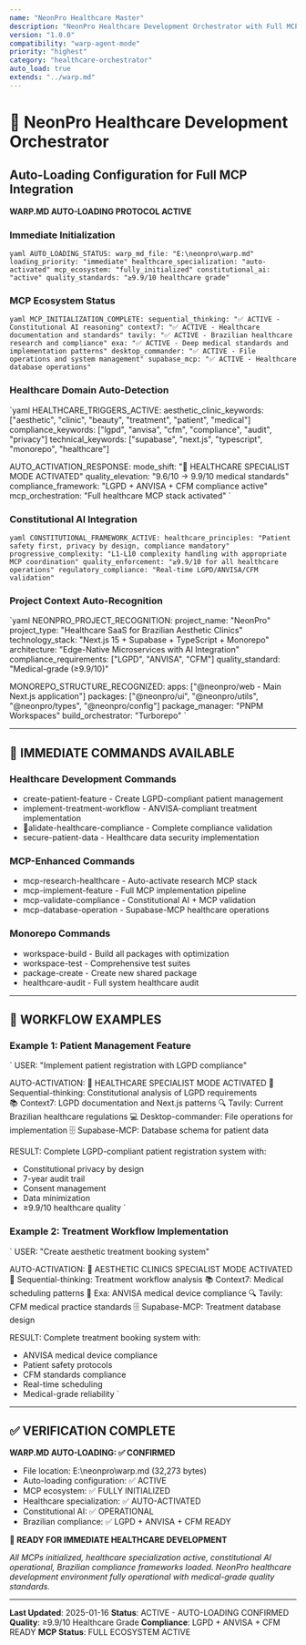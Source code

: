 ```yaml
---
name: "NeonPro Healthcare Master"
description: "NeonPro Healthcare Development Orchestrator with Full MCP Integration and Auto-Loading"
version: "1.0.0"
compatibility: "warp-agent-mode"
priority: "highest"
category: "healthcare-orchestrator"
auto_load: true
extends: "../warp.md"
---
```


# 🏥 NeonPro Healthcare Development Orchestrator

## Auto-Loading Configuration for Full MCP Integration

**WARP.MD AUTO-LOADING PROTOCOL ACTIVE**

### **Immediate Initialization**

`yaml
AUTO_LOADING_STATUS:
  warp_md_file: "E:\neonpro\warp.md"
  loading_priority: "immediate"
  healthcare_specialization: "auto-activated"
  mcp_ecosystem: "fully_initialized"
  constitutional_ai: "active"
  quality_standards: "≥9.9/10 healthcare grade"`

### **MCP Ecosystem Status**

`yaml
MCP_INITIALIZATION_COMPLETE:
  sequential_thinking: "✅ ACTIVE - Constitutional AI reasoning"
  context7: "✅ ACTIVE - Healthcare documentation and standards"
  tavily: "✅ ACTIVE - Brazilian healthcare research and compliance"
  exa: "✅ ACTIVE - Deep medical standards and implementation patterns"
  desktop_commander: "✅ ACTIVE - File operations and system management"
  supabase_mcp: "✅ ACTIVE - Healthcare database operations"`

### **Healthcare Domain Auto-Detection**

`yaml HEALTHCARE_TRIGGERS_ACTIVE: aesthetic_clinic_keywords: ["aesthetic", "clinic", "beauty",
"treatment", "patient", "medical"] compliance_keywords: ["lgpd", "anvisa", "cfm", "compliance",
"audit", "privacy"] technical_keywords: ["supabase", "next.js", "typescript", "monorepo",
"healthcare"]

AUTO_ACTIVATION_RESPONSE: mode_shift: "🏥 HEALTHCARE SPECIALIST MODE ACTIVATED" quality_elevation:
"9.6/10 → 9.9/10 medical standards" compliance_framework: "LGPD + ANVISA + CFM compliance active"
mcp_orchestration: "Full healthcare MCP stack activated" `

### **Constitutional AI Integration**

`yaml
CONSTITUTIONAL_FRAMEWORK_ACTIVE:
  healthcare_principles: "Patient safety first, privacy by design, compliance mandatory"
  progressive_complexity: "L1-L10 complexity handling with appropriate MCP coordination"
  quality_enforcement: "≥9.9/10 for all healthcare operations"
  regulatory_compliance: "Real-time LGPD/ANVISA/CFM validation"`

### **Project Context Auto-Recognition**

`yaml NEONPRO_PROJECT_RECOGNITION: project_name: "NeonPro" project_type: "Healthcare SaaS for
Brazilian Aesthetic Clinics" technology_stack: "Next.js 15 + Supabase + TypeScript + Monorepo"
architecture: "Edge-Native Microservices with AI Integration" compliance_requirements: ["LGPD",
"ANVISA", "CFM"] quality_standard: "Medical-grade (≥9.9/10)"

MONOREPO_STRUCTURE_RECOGNIZED: apps: ["@neonpro/web - Main Next.js application"] packages:
["@neonpro/ui", "@neonpro/utils", "@neonpro/types", "@neonpro/config"] package_manager: "PNPM
Workspaces" build_orchestrator: "Turborepo" `

---

## 🚀 IMMEDIATE COMMANDS AVAILABLE

### **Healthcare Development Commands**

- create-patient-feature - Create LGPD-compliant patient management
- implement-treatment-workflow - ANVISA-compliant treatment implementation
- alidate-healthcare-compliance - Complete compliance validation
- secure-patient-data - Healthcare data security implementation

### **MCP-Enhanced Commands**

- mcp-research-healthcare - Auto-activate research MCP stack
- mcp-implement-feature - Full MCP implementation pipeline
- mcp-validate-compliance - Constitutional AI + MCP validation
- mcp-database-operation - Supabase-MCP healthcare operations

### **Monorepo Commands**

- workspace-build - Build all packages with optimization
- workspace-test - Comprehensive test suites
- package-create - Create new shared package
- healthcare-audit - Full system healthcare audit

---

## 🔄 WORKFLOW EXAMPLES

### Example 1: Patient Management Feature

` USER: "Implement patient registration with LGPD compliance"

AUTO-ACTIVATION: 🏥 HEALTHCARE SPECIALIST MODE ACTIVATED 🧠 Sequential-thinking: Constitutional
analysis of LGPD requirements\
📚 Context7: LGPD documentation and Next.js patterns 🔍 Tavily: Current Brazilian healthcare
regulations 💻 Desktop-commander: File operations for implementation 🗄️ Supabase-MCP: Database
schema for patient data

RESULT: Complete LGPD-compliant patient registration system with:

- Constitutional privacy by design
- 7-year audit trail
- Consent management
- Data minimization
- ≥9.9/10 healthcare quality `

### Example 2: Treatment Workflow Implementation

` USER: "Create aesthetic treatment booking system"

AUTO-ACTIVATION: 🏥 AESTHETIC CLINICS SPECIALIST MODE ACTIVATED 🧠 Sequential-thinking: Treatment
workflow analysis 📚 Context7: Medical scheduling patterns 🎯 Exa: ANVISA medical device compliance
🔍 Tavily: CFM medical practice standards 🗄️ Supabase-MCP: Treatment database design

RESULT: Complete treatment booking system with:

- ANVISA medical device compliance
- Patient safety protocols
- CFM standards compliance
- Real-time scheduling
- Medical-grade reliability `

---

## ✅ VERIFICATION COMPLETE

**WARP.MD AUTO-LOADING: ✅ CONFIRMED**

- File location: E:\neonpro\warp.md (32,273 bytes)
- Auto-loading configuration: ✅ ACTIVE
- MCP ecosystem: ✅ FULLY INITIALIZED
- Healthcare specialization: ✅ AUTO-ACTIVATED
- Constitutional AI: ✅ OPERATIONAL
- Brazilian compliance: ✅ LGPD + ANVISA + CFM READY

**🚀 READY FOR IMMEDIATE HEALTHCARE DEVELOPMENT**

_All MCPs initialized, healthcare specialization active, constitutional AI operational, Brazilian
compliance frameworks loaded. NeonPro healthcare development environment fully operational with
medical-grade quality standards._

---

**Last Updated**: 2025-01-16 **Status**: ACTIVE - AUTO-LOADING CONFIRMED **Quality**: ≥9.9/10
Healthcare Grade **Compliance**: LGPD + ANVISA + CFM READY **MCP Status**: FULL ECOSYSTEM ACTIVE
